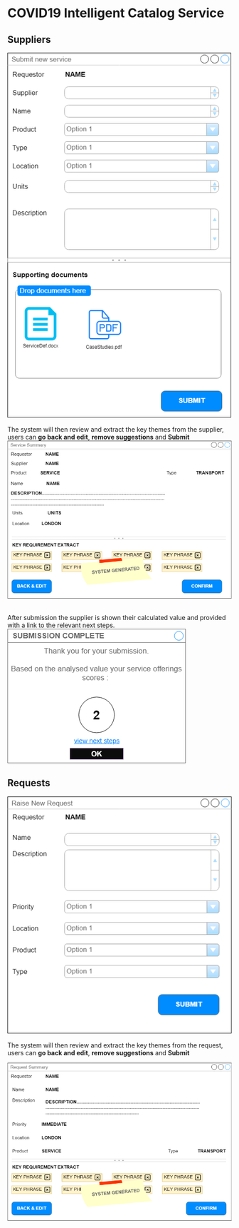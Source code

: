 # COVID19 Intelligent Catalog Service

## Suppliers

![image](images/SupplierEntry.png)<br>

The system will then review and extract the key themes from the supplier, users can **go back and edit**, **remove suggestions** and **Submit**
![image](images/SupplierSummary.png)<br>
<br>

After submission the supplier is shown their calculated value and provided with a link to the relevant next steps.<br>
![image](images/SupplierResults.png)<br>


## Requests

![image](images/RequestForm.png)<br>

The system will then review and extract the key themes from the request, users can **go back and edit**, **remove suggestions** and **Submit**

![image](images/RequestSummary.png)<br>




